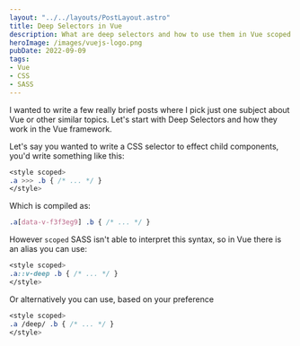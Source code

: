 ```yaml
---
layout: "../../layouts/PostLayout.astro"
title: Deep Selectors in Vue
description: What are deep selectors and how to use them in Vue scoped SASS
heroImage: /images/vuejs-logo.png
pubDate: 2022-09-09
tags: 
- Vue
- CSS
- SASS
---
```


I wanted to write a few really brief posts where I pick just one subject about Vue or other similar topics. Let's start with Deep Selectors and how they work in the Vue framework.

Let's say you wanted to write a CSS selector to effect child components, you'd write something like this:

```css
<style scoped>
.a >>> .b { /* ... */ }
</style>
```
Which is compiled as:
```css
.a[data-v-f3f3eg9] .b { /* ... */ }
```

However ``scoped`` SASS isn't able to interpret this syntax, so in Vue there is an alias you can use:

```css
<style scoped>
.a::v-deep .b { /* ... */ }
</style>
```

Or alternatively you can use, based on your preference

```css
<style scoped>
.a /deep/ .b { /* ... */ }
</style>
```

